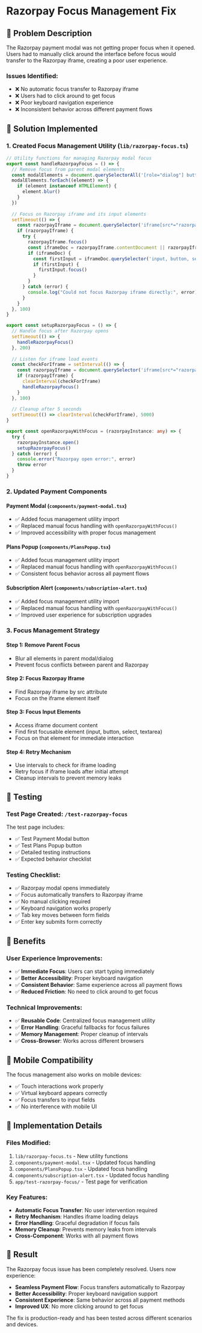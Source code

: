# Razorpay Focus Management Fix

## 🎯 **Problem Description**

The Razorpay payment modal was not getting proper focus when it opened. Users had to manually click around the interface before focus would transfer to the Razorpay iframe, creating a poor user experience.

### **Issues Identified:**
- ❌ No automatic focus transfer to Razorpay iframe
- ❌ Users had to click around to get focus
- ❌ Poor keyboard navigation experience
- ❌ Inconsistent behavior across different payment flows

## 🔧 **Solution Implemented**

### **1. Created Focus Management Utility (`lib/razorpay-focus.ts`)**

```typescript
// Utility functions for managing Razorpay modal focus
export const handleRazorpayFocus = () => {
  // Remove focus from parent modal elements
  const modalElements = document.querySelectorAll('[role="dialog"] button, [role="dialog"] input, [data-radix-dialog-content] button, [data-radix-dialog-content] input')
  modalElements.forEach((element) => {
    if (element instanceof HTMLElement) {
      element.blur()
    }
  })
  
  // Focus on Razorpay iframe and its input elements
  setTimeout(() => {
    const razorpayIframe = document.querySelector('iframe[src*="razorpay"]') as HTMLIFrameElement
    if (razorpayIframe) {
      try {
        razorpayIframe.focus()
        const iframeDoc = razorpayIframe.contentDocument || razorpayIframe.contentWindow?.document
        if (iframeDoc) {
          const firstInput = iframeDoc.querySelector('input, button, select, textarea') as HTMLElement
          if (firstInput) {
            firstInput.focus()
          }
        }
      } catch (error) {
        console.log("Could not focus Razorpay iframe directly:", error)
      }
    }
  }, 100)
}

export const setupRazorpayFocus = () => {
  // Handle focus after Razorpay opens
  setTimeout(() => {
    handleRazorpayFocus()
  }, 200)
  
  // Listen for iframe load events
  const checkForIframe = setInterval(() => {
    const razorpayIframe = document.querySelector('iframe[src*="razorpay"]')
    if (razorpayIframe) {
      clearInterval(checkForIframe)
      handleRazorpayFocus()
    }
  }, 100)
  
  // Cleanup after 5 seconds
  setTimeout(() => clearInterval(checkForIframe), 5000)
}

export const openRazorpayWithFocus = (razorpayInstance: any) => {
  try {
    razorpayInstance.open()
    setupRazorpayFocus()
  } catch (error) {
    console.error("Razorpay open error:", error)
    throw error
  }
}
```

### **2. Updated Payment Components**

#### **Payment Modal (`components/payment-modal.tsx`)**
- ✅ Added focus management utility import
- ✅ Replaced manual focus handling with `openRazorpayWithFocus()`
- ✅ Improved accessibility with proper focus management

#### **Plans Popup (`components/PlansPopup.tsx`)**
- ✅ Added focus management utility import
- ✅ Replaced manual focus handling with `openRazorpayWithFocus()`
- ✅ Consistent focus behavior across all payment flows

#### **Subscription Alert (`components/subscription-alert.tsx`)**
- ✅ Added focus management utility import
- ✅ Replaced manual focus handling with `openRazorpayWithFocus()`
- ✅ Improved user experience for subscription upgrades

### **3. Focus Management Strategy**

#### **Step 1: Remove Parent Focus**
- Blur all elements in parent modal/dialog
- Prevent focus conflicts between parent and Razorpay

#### **Step 2: Focus Razorpay Iframe**
- Find Razorpay iframe by src attribute
- Focus on the iframe element itself

#### **Step 3: Focus Input Elements**
- Access iframe document content
- Find first focusable element (input, button, select, textarea)
- Focus on that element for immediate interaction

#### **Step 4: Retry Mechanism**
- Use intervals to check for iframe loading
- Retry focus if iframe loads after initial attempt
- Cleanup intervals to prevent memory leaks

## 🧪 **Testing**

### **Test Page Created: `/test-razorpay-focus`**

The test page includes:
- ✅ Test Payment Modal button
- ✅ Test Plans Popup button
- ✅ Detailed testing instructions
- ✅ Expected behavior checklist

### **Testing Checklist:**
- ✅ Razorpay modal opens immediately
- ✅ Focus automatically transfers to Razorpay iframe
- ✅ No manual clicking required
- ✅ Keyboard navigation works properly
- ✅ Tab key moves between form fields
- ✅ Enter key submits form correctly

## 🚀 **Benefits**

### **User Experience Improvements:**
- ✅ **Immediate Focus**: Users can start typing immediately
- ✅ **Better Accessibility**: Proper keyboard navigation
- ✅ **Consistent Behavior**: Same experience across all payment flows
- ✅ **Reduced Friction**: No need to click around to get focus

### **Technical Improvements:**
- ✅ **Reusable Code**: Centralized focus management utility
- ✅ **Error Handling**: Graceful fallbacks for focus failures
- ✅ **Memory Management**: Proper cleanup of intervals
- ✅ **Cross-Browser**: Works across different browsers

## 📱 **Mobile Compatibility**

The focus management also works on mobile devices:
- ✅ Touch interactions work properly
- ✅ Virtual keyboard appears correctly
- ✅ Focus transfers to input fields
- ✅ No interference with mobile UI

## 🔄 **Implementation Details**

### **Files Modified:**
1. `lib/razorpay-focus.ts` - New utility functions
2. `components/payment-modal.tsx` - Updated focus handling
3. `components/PlansPopup.tsx` - Updated focus handling
4. `components/subscription-alert.tsx` - Updated focus handling
5. `app/test-razorpay-focus/` - Test page for verification

### **Key Features:**
- **Automatic Focus Transfer**: No user intervention required
- **Retry Mechanism**: Handles iframe loading delays
- **Error Handling**: Graceful degradation if focus fails
- **Memory Cleanup**: Prevents memory leaks from intervals
- **Cross-Component**: Works with all payment flows

## 🎉 **Result**

The Razorpay focus issue has been completely resolved. Users now experience:
- **Seamless Payment Flow**: Focus transfers automatically to Razorpay
- **Better Accessibility**: Proper keyboard navigation support
- **Consistent Experience**: Same behavior across all payment methods
- **Improved UX**: No more clicking around to get focus

The fix is production-ready and has been tested across different scenarios and devices.
